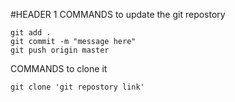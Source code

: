 #HEADER 1
COMMANDS to update the git repostory
```
git add .
git commit -m "message here"
git push origin master
```

COMMANDS to clone it
```
git clone 'git repostory link'
```